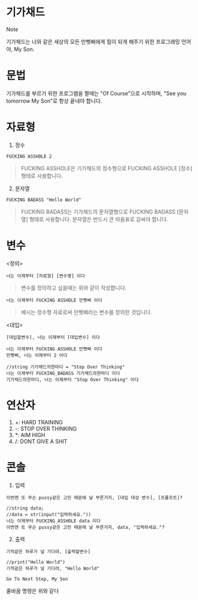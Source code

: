 # 기가채드

> [!NOTE]  
> 기가채드는 너와 같은 세상의 모든 만삣삐에게 힘이 되게 해주기 위한 프로그래밍 언어야, My Son.

# 문법

기가채드를 부르기 위한 프로그램을 짤때는 "Of Course"으로 시작하며, "See you tomorrow My Son"로 항상 끝내야 합니다.

# 자료형

1. 정수

```
FUCKING ASSHOLE 2
```

> FUCKING ASSHOLE은 기가채드의 정수형으로 FUCKING ASSHOLE [정수] 형태로 사용합니다.

2. 문자열

```
FUCKING BADASS "Hello World"
```

> FUCKING BADASS는 기가채드의 문자열형으로 FUCKING BADASS [문자열] 형태로 사용합니다.
> 문자열은 반드시 큰 따옴표로 감싸야 합니다.

# 변수

<정의>

```
너는 이제부터 [자료형] [변수명] 이다
```

> 변수를 정의하고 싶을때는 위와 같이 작성합니다.

```
너는 이제부터 FUCKING ASSHOLE 만삣삐 이다
```

> 예시는 정수형 자료로써 만삣삐라는 변수를 정의한 것입니다.

<대입>

```
[대입할변수], 너는 이제부터 [대입변수] 이다
```

```
너는 이제부터 FUCKING ASSHOLE 만삣삐 이다
만삣삐, 너는 이제부터 2 이다

//string 기가채드의한마디 = "Stop Over Thinking"
너는 이제부터 FUCKING_BADASS 기가채드의한마디 이다
기가채드의한마디, 너는 이제부터 "Stop Over Thinking" 이다
```

# 연산자

1. +: HARD TRAINING
2. -: STOP OVER THINKING
3. \*: AIM HIGH
4. /: DONT GIVE A SHIT

# 콘솔

1. 입력

```
이번엔 또 무슨 pussy같은 고민 때문에 날 부른거지, [대입 대상 변수], [프롬프트]?
```

```
//string data;
//data = str(input("입력하세요."))
너는 이제부터 FUCKING_ASSHOLE data 이다
이번엔 또 무슨 pussy같은 고민 때문에 날 부른거지, data, "입력하세요."?
```

2. 출력

```
기적같은 하루가 널 기다려, [출력할변수]
```

```
//print("Hello World")
기적같은 하루가 널 기다려, "Hello World"
```

```
Go To Next Step, My Son
```

줄바꿈 명령은 위와 같다
